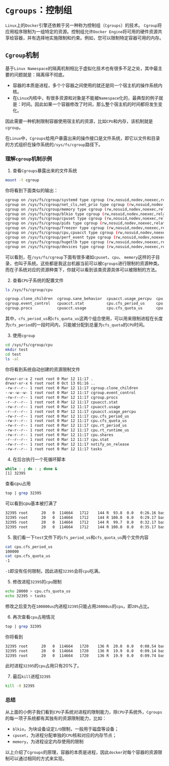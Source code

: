 # `Cgroups`：控制组

`Linux`上的`Docker`引擎还依赖于另一种称为控制组（`Cgroups`）的技术。 `Cgroup`将应用程序限制为一组特定的资源。控制组允许`Docker Engine`将可用的硬件资源共享给容器，并有选择地实施限制和约束。例如，您可以限制特定容器可用的内存。

## `Cgroup`机制

基于`Linux Namespace`的隔离机制相比于虚拟化技术也有很多不足之处，其中最主要的问题就是：隔离得不彻底。

- 容器的本质是进程，多个个容器之间使用的就还是同一个宿主机的操作系统内核。
- 在`Linux`内核中，有很多资源和对象是不能被`Namespace`化的，最典型的例子就是：时间。因此如果一个容器修改了时间，那么整个宿主机的时间都将发生变化。

因此需要一种机制限制容器使用宿主机的资源，比如`CPU`和内存，该机制就是`cgroup`。

在`Linux`中，`Cgroups`给用户暴露出来的操作接口是文件系统，即它以文件和目录的方式组织在操作系统的`/sys/fs/cgroup`路径下。

### 理解`cgroup`机制示例

1. 查看`Cgroups`暴露出来的文件系统
```bash
mount -t cgroup
```
你将看到下面类似的输出：
```bash
cgroup on /sys/fs/cgroup/systemd type cgroup (rw,nosuid,nodev,noexec,relatime,xattr,release_agent=/usr/lib/systemd/systemd-cgroups-agent,name=systemd)
cgroup on /sys/fs/cgroup/net_cls,net_prio type cgroup (rw,nosuid,nodev,noexec,relatime,net_prio,net_cls)
cgroup on /sys/fs/cgroup/memory type cgroup (rw,nosuid,nodev,noexec,relatime,memory)
cgroup on /sys/fs/cgroup/blkio type cgroup (rw,nosuid,nodev,noexec,relatime,blkio)
cgroup on /sys/fs/cgroup/cpuset type cgroup (rw,nosuid,nodev,noexec,relatime,cpuset)
cgroup on /sys/fs/cgroup/pids type cgroup (rw,nosuid,nodev,noexec,relatime,pids)
cgroup on /sys/fs/cgroup/freezer type cgroup (rw,nosuid,nodev,noexec,relatime,freezer)
cgroup on /sys/fs/cgroup/cpu,cpuacct type cgroup (rw,nosuid,nodev,noexec,relatime,cpuacct,cpu)
cgroup on /sys/fs/cgroup/perf_event type cgroup (rw,nosuid,nodev,noexec,relatime,perf_event)
cgroup on /sys/fs/cgroup/hugetlb type cgroup (rw,nosuid,nodev,noexec,relatime,hugetlb)
cgroup on /sys/fs/cgroup/devices type cgroup (rw,nosuid,nodev,noexec,relatime,devices)
```
可以看到，在`/sys/fs/cgroup`下面有很多诸如`cpuset`、`cpu`、 `memory`这样的子目录，也叫子系统。这些都是我这台机器当前可以被`Cgroups`进行限制的资源种类。而在子系统对应的资源种类下，你就可以看到该类资源具体可以被限制的方法。

2. 查看`CPU`子系统的配置文件

```bash
ls /sys/fs/cgroup/cpu
```

```bash
cgroup.clone_children  cgroup.sane_behavior  cpuacct.usage_percpu  cpu.rt_period_us   cpu.stat           release_agent  user.slice
cgroup.event_control   cpuacct.stat          cpu.cfs_period_us     cpu.rt_runtime_us  docker             system.slice
cgroup.procs           cpuacct.usage         cpu.cfs_quota_us      cpu.shares         notify_on_release  tasks
```

其中，`cfs_period_us`和`cfs_quota_us`这两个组合使用，可以用来限制进程在长度为`cfs_period`的一段时间内，只能被分配到总量为`cfs_quota`的`CPU`时间。

3. 使用`cgroup`
```bash
cd /sys/fs/cgroup/cpu
mkdir test 
cd test
ls -al
``` 
你将看到系统自动创建的资源限制文件
```bash
drwxr-xr-x 2 root root 0 Mar 12 11:17 .
drwxr-xr-x 6 root root 0 Oct 13 01:16 ..
-rw-r--r-- 1 root root 0 Mar 12 11:17 cgroup.clone_children
--w--w--w- 1 root root 0 Mar 12 11:17 cgroup.event_control
-rw-r--r-- 1 root root 0 Mar 12 11:17 cgroup.procs
-r--r--r-- 1 root root 0 Mar 12 11:17 cpuacct.stat
-rw-r--r-- 1 root root 0 Mar 12 11:17 cpuacct.usage
-r--r--r-- 1 root root 0 Mar 12 11:17 cpuacct.usage_percpu
-rw-r--r-- 1 root root 0 Mar 12 11:17 cpu.cfs_period_us
-rw-r--r-- 1 root root 0 Mar 12 11:17 cpu.cfs_quota_us
-rw-r--r-- 1 root root 0 Mar 12 11:17 cpu.rt_period_us
-rw-r--r-- 1 root root 0 Mar 12 11:17 cpu.rt_runtime_us
-rw-r--r-- 1 root root 0 Mar 12 11:17 cpu.shares
-r--r--r-- 1 root root 0 Mar 12 11:17 cpu.stat
-rw-r--r-- 1 root root 0 Mar 12 11:17 notify_on_release
-rw-r--r-- 1 root root 0 Mar 12 11:17 tasks
```

4. 在后台执行一个死循环脚本
```bash
while : ; do : ; done &
[1] 32395
```
查看cpu占用
```bash
top | grep 32395
```
可以看到cpu基本被打满了
```bash
32395 root      20   0  114664   1712    144 R  93.8  0.0   0:26.16 bash                                                                                   
32395 root      20   0  114664   1712    144 R 100.0  0.0   0:29.17 bash                                                                                   
32395 root      20   0  114664   1712    144 R  99.7  0.0   0:32.17 bash                                                                                   
32395 root      20   0  114664   1712    144 R 100.0  0.0   0:35.17 bash
```
5. 我们看一下`test`文件下的`cfs_period_us`和`cfs_quota_us`两个文件内容
```bash
cat cpu.cfs_period_us 
100000
cat cpu.cfs_quota_us 
-1
```
`-1`即没有任何限制，因此进程`32395`会将`cpu`吃满。

5. 修改进程`32395`的`cpu`限制
```bash
echo 20000 > cpu.cfs_quota_us
echo 32395 > tasks
```
修改之后变为在`100000us`内进程`32395`只能占用`20000us`的`cpu`，即`20%`占比。

6. 再次查看`cpu`占用情况
```bash
top | grep 32395
```
你将看到
```bash
32395 root      20   0  114664   1720    136 R  20.0  0.0   0:08.54 bash                                                                                   
32395 root      20   0  114664   1720    136 R  19.9  0.0   0:09.14 bash                                                                                   
32395 root      20   0  114664   1720    136 R  19.9  0.0   0:09.74 bash 
```
此时进程`32395`的`cpu`占用只有20%了。

7. 最后`kill`进程`32395`
```bash
kill -9 32395
```

### 总结
从上面的小例子我们看到`CPU`子系统对进程的限制能力，除`CPU`子系统外，`Cgroups`的每一项子系统都有其独有的资源限制能力，比如：

- `blkio`，为块设备设定`I/O`限制，一般用于磁盘等设备；
- `cpuset`，为进程分配单独的`CPU`核和对应的内存节点；
- `memory`，为进程设定内存使用的限制

以上介绍了`Cgroups`的原理，容器的本质是进程，因此`docker`对每个容器的资源限制可以通过相同的方式来实现。